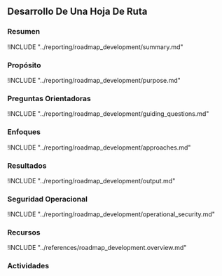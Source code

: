 ## Desarrollo De Una Hoja De Ruta

### Resumen

!INCLUDE "../reporting/roadmap_development/summary.md"

### Propósito

!INCLUDE "../reporting/roadmap_development/purpose.md"

### Preguntas Orientadoras

!INCLUDE "../reporting/roadmap_development/guiding_questions.md"

### Enfoques

!INCLUDE "../reporting/roadmap_development/approaches.md"

### Resultados

!INCLUDE "../reporting/roadmap_development/output.md"

### Seguridad Operacional

!INCLUDE "../reporting/roadmap_development/operational_security.md"

### Recursos

<div class="greybox">

!INCLUDE "../references/roadmap_development.overview.md"

<!-- !INCLUDE "../references/determine_urgency.md" -->

</div>

### Actividades